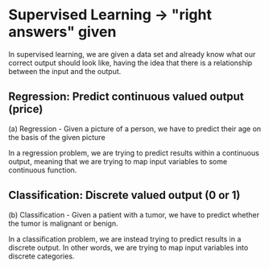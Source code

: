 # Supervised Learning -> "right answers" given

In supervised learning, we are given a data set and already know what our correct output should look like, having the idea that there is a relationship between the input and the output.

## Regression: Predict continuous valued output (price)

(a) Regression - Given a picture of a person, we have to predict their age on the basis of the given picture

In a regression problem, we are trying to predict results within a continuous output, meaning that we are trying to map input variables to some continuous function.

## Classification: Discrete valued output (0 or 1)

(b) Classification - Given a patient with a tumor, we have to predict whether the tumor is malignant or benign.

In a classification problem, we are instead trying to predict results in a discrete output. In other words, we are trying to map input variables into discrete categories.

